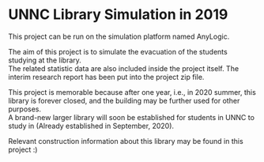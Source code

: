 # UNNC Library Simulation in 2019  

This project can be run on the simulation platform named AnyLogic.  
  
The aim of this project is to simulate the evacuation of the students studying at the library.  
The related statistic data are also included inside the project itself.
The interim research report has been put into the project zip file.  
  
This project is memorable because after one year, i.e., in 2020 summer, this library is forever closed, 
and the building may be further used for other purposes.  
A brand-new larger library will soon be established for students in UNNC to study in (Already established in September, 2020).  
  
Relevant construction information about this library may be found in this project :)
